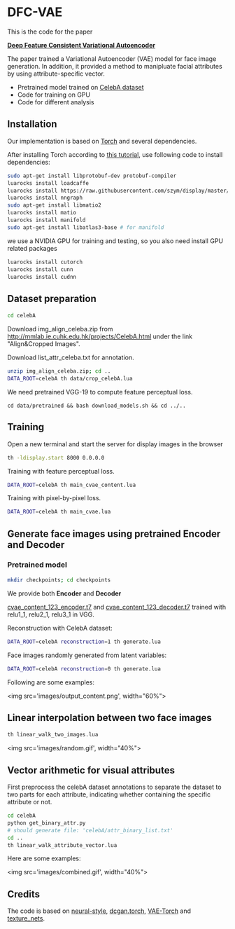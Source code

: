 
# DFC-VAE

This is the code for the paper

**[Deep Feature Consistent Variational Autoencoder](https://houxianxu.github.io/assets/project/dfcvae)**

The paper trained a Variational Autoencoder (VAE) model for face image generation. In addition, it provided a method to manipluate facial attributes by using attribute-specific vector.
<!-- ![This is a title]('images/results.png') -->

- Pretrained model trained on [CelebA dataset](http://mmlab.ie.cuhk.edu.hk/projects/CelebA.html)
- Code for training on GPU
- Code for different analysis

## Installation
Our implementation is based on [Torch](http://torch.ch/) and several dependencies.

After installing Torch according to [this tutorial](http://torch.ch/docs/getting-started.html), use following code to install dependencies:

```bash
sudo apt-get install libprotobuf-dev protobuf-compiler
luarocks install loadcaffe
luarocks install https://raw.githubusercontent.com/szym/display/master/luarocks install display-scm-0.rockspec
luarocks install nngraph
sudo apt-get install libmatio2
luarocks install matio
luarocks install manifold
sudo apt-get install libatlas3-base # for manifold
```

we use a NVIDIA GPU for training and testing, so you also need install GPU related packages

```bash
luarocks install cutorch
luarocks install cunn
luarocks install cudnn
```

## Dataset preparation

```bash
cd celebA
```
Download img_align_celeba.zip from http://mmlab.ie.cuhk.edu.hk/projects/CelebA.html under the link "Align&Cropped Images".

Download list_attr_celeba.txt for annotation.

```bash
unzip img_align_celeba.zip; cd ..
DATA_ROOT=celebA th data/crop_celebA.lua
```

We need pretrained VGG-19 to compute feature perceptual loss.
```
cd data/pretrained && bash download_models.sh && cd ../..
```

## Training

Open a new terminal and start the server for display images in the browser
```bash
th -ldisplay.start 8000 0.0.0.0
```

Training with feature perceptual loss.
```bash
DATA_ROOT=celebA th main_cvae_content.lua
```

Training with pixel-by-pixel loss.
```bash
DATA_ROOT=celebA th main_cvae.lua
```

## Generate face images using pretrained Encoder and Decoder

### Pretrained model

```bash
mkdir checkpoints; cd checkpoints
```

We provide both **Encoder** and **Decoder**

[cvae_content_123_encoder.t7](https://drive.google.com/open?id=0B2Nu6PGoZ7p4UDRpYUcxOW9Rd2s) and [cvae_content_123_decoder.t7](https://drive.google.com/open?id=0B2Nu6PGoZ7p4ZHRMTnFrUXVIck0) trained with relu1_1, relu2_1, relu3_1 in VGG.


Reconstruction with CelebA dataset:
```bash
DATA_ROOT=celebA reconstruction=1 th generate.lua
```

Face images randomly generated from latent variables:
```bash
DATA_ROOT=celebA reconstruction=0 th generate.lua
```

Following are some examples:

<img src='images/output_content.png', width="60%">

## Linear interpolation between two face images

```bash
th linear_walk_two_images.lua
```
<!-- <img src='images/linear_walk_man.jpg', width="60%"> -->
<img src='images/random.gif', width="40%">

## Vector arithmetic for visual attributes

First preprocess the celebA dataset annotations to separate the dataset to two parts for each attribute, indicating whether containing the specific attribute or not.

```bash
cd celebA
python get_binary_attr.py
# should generate file: 'celebA/attr_binary_list.txt'
cd ..
th linear_walk_attribute_vector.lua
```

Here are some examples:

<img src='images/combined.gif', width="40%">
<!-- <img src='images/output_add_glass.jpg', width="60%"> -->

## Credits

The code is based on [neural-style](https://github.com/jcjohnson/neural-style), [dcgan.torch](https://github.com/soumith/dcgan.torch), [VAE-Torch](https://github.com/y0ast/VAE-Torch) and [texture_nets](https://github.com/DmitryUlyanov/texture_nets).


